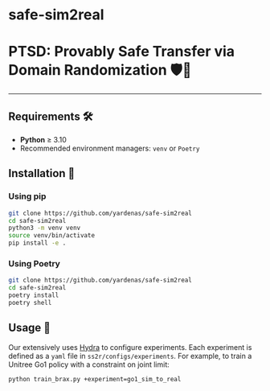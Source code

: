 # safe-sim2real

# PTSD: Provably Safe Transfer via Domain Randomization 🛡️🤖

---
## Requirements 🛠

- **Python** ≥ 3.10
- Recommended environment managers: `venv` or `Poetry`

## Installation 🧩

### Using pip

```bash
git clone https://github.com/yardenas/safe-sim2real
cd safe-sim2real
python3 -m venv venv
source venv/bin/activate
pip install -e .
````

### Using Poetry

```bash
git clone https://github.com/yardenas/safe-sim2real
cd safe-sim2real
poetry install
poetry shell
```

## Usage 🧪

Our extensively uses [Hydra](https://hydra.cc/) to configure experiments. Each experiment is defined as a `yaml` file in `ss2r/configs/experiments`. For example, to train a Unitree Go1 policy with a constraint on joint limit:

```bash
python train_brax.py +experiment=go1_sim_to_real
```


<!-- ## Citation 🔗

If you find our repository useful in your work, please consider citing:

```bibtex
@inproceedings{your2025ptsd,
  title={PTSD: Provably Safe Transfer via Domain Randomization},
  author={Your Name and Collaborators},
  booktitle={Conference on Robot Learning (CoRL)},
  year={2025},
  url={https://openreview.net/forum?id=XXXX}
}
``` -->

<!-- ## Learn More 🔍

* **Project Webpage**: [https://yourpage.github.io/ptsd](https://yourpage.github.io/ptsd)
* **Paper**: \[arXiv/CoRL link here]
* **Contact**: For support or feedback, please open an issue or reach out via the webpage. -->

